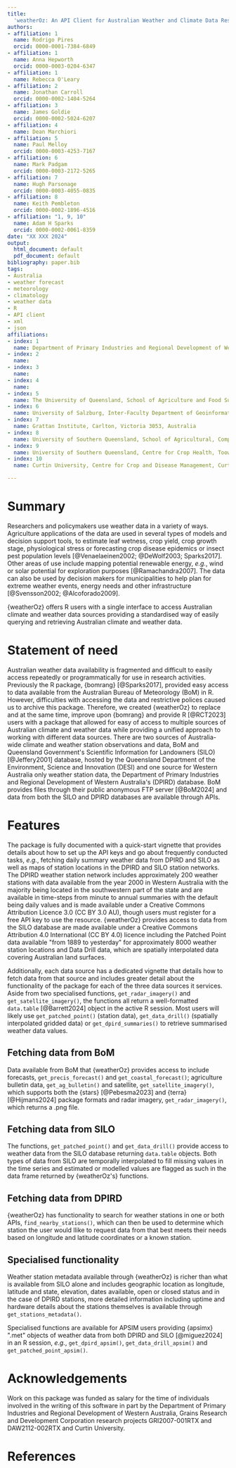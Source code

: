 ```yaml
---
title:
  'weatherOz: An API Client for Australian Weather and Climate Data Resources in R'
authors:
- affiliation: 1
  name: Rodrigo Pires
  orcid: 0000-0001-7384-6849
- affiliation: 1
  name: Anna Hepworth
  orcid: 0000-0003-0204-6347
- affiliation: 1
  name: Rebecca O'Leary
- affiliation: 2
  name: Jonathan Carroll
  orcid: 0000-0002-1404-5264
- affiliation: 3
  name: James Goldie
  orcid: 0000-0002-5024-6207
- affiliation: 4
  name: Dean Marchiori
- affiliation: 5
  name: Paul Melloy
  orcid: 0000-0003-4253-7167
- affiliation: 6
  name: Mark Padgam
  orcid: 0000-0003-2172-5265
- affiliation: 7
  name: Hugh Parsonage
  orcid: 0000-0003-4055-0835
- affiliation: 8
  name: Keith Pembleton
  orcid: 0000-0002-1896-4516
- affiliation: "1, 9, 10"
  name: Adam H Sparks
  orcid: 0000-0002-0061-8359
date: "XX XXX 2024"
output:
  html_document: default
  pdf_document: default
bibliography: paper.bib
tags:
- Australia
- weather forecast
- meteorology
- climatology
- weather data
- R
- API client
- xml
- json
affiliations:
- index: 1
  name: Department of Primary Industries and Regional Development of Western Australia, Perth, Western Australia 6000, Australia
- index: 2
  name:
- index: 3
  name:
- index: 4
  name:
- index: 5
  name: The University of Queensland, School of Agriculture and Food Sustainability, Gatton, Queensland 4343, Australia
- index: 6
  name: University of Salzburg, Inter-Faculty Department of Geoinformatics, 5020 Salzburg, Austria
- index: 7
  name: Grattan Institute, Carlton, Victoria 3053, Australia
- index: 8
  name: University of Southern Queensland, School of Agricultural, Computational and Environmental Sciences, Toowoomba, Queensland 4350, Australia
- index: 9
  name: University of Southern Queensland, Centre for Crop Health, Toowoomba, Queensland 4350, Australia
- index: 10
  name: Curtin University, Centre for Crop and Disease Management, Curtin Biometry and Agricultural Data Analytics, Bentley, Western Australia 6102, Australia

---
```


# Summary

Researchers and policymakers use weather data in a variety of ways. 
Agriculture applications of the data are used in several types of models and decision support tools, to estimate leaf wetness, crop yield, crop growth stage, physiological stress or forecasting crop disease epidemics or insect pest population levels [@Venaelaeinen2002; @DeWolf2003; Sparks2017].
Other areas of use include mapping potential renewable energy, _e.g._, wind or solar potential for exploration purposes [@Ramachandra2007].
The data can also be used by decision makers for municipalities to help plan for extreme weather events, energy needs and other infrastructure [@Svensson2002; @Alcoforado2009].

{weatherOz} offers R users with a single interface to access Australian climate and weather data sources providing a standardised way of easily querying and retrieving Australian climate and weather data.

# Statement of need

Australian weather data availability is fragmented and difficult to easily access repeatedly or programmatically for use in research activities.
Previously the R package, {bomrang} [@Sparks2017], provided easy access to data available from the Australian Bureau of Meteorology (BoM) in R.
However, difficulties with accessing the data and restrictive polices caused us to archive this package.
Therefore, we created {weatherOz} to replace and at the same time, improve upon {bomrang} and provide R [@RCT2023] users with a package that allowed for easy of access to multiple sources of Australian climate and weather data while providing a unified approach to working with different data sources.
There are two sources of Australia-wide climate and weather station observations and data, BoM and Queensland Government's Scientific Information for Landowners (SILO) [@Jeffery2001] database, hosted by the Queensland Department of the Environment, Science and Innovation (DESI) and one source for Western Australia only weather station data, the Department of Primary Industries and Regional Development of Western Australia's (DPIRD) database.
BoM provides files through their public anonymous FTP server [@BoM2024] and data from both the SILO and DPIRD databases are available through APIs.

# Features

The package is fully documented with a quick-start vignette that provides details about how to set up the API keys and go about frequently conducted tasks, _e.g._, fetching daily summary weather data from DPIRD and SILO as well as maps of station locations in the DPIRD and SILO station networks.
The DPIRD weather station network includes approximately 200 weather stations with data available from the year 2000 in Western Australia with the majority being located in the southwestern part of the state and are available in time-steps from minute to annual summaries with the default being daily values and is made available under a Creative Commons Attribution Licence 3.0 (CC BY 3.0 AU), though users must register for a free API key to use the resource.
{weatherOz} provides access to data from the SILO database are made available under a Creative Commons Attribution 4.0 International (CC BY 4.0) licence including the Patched Point data available "from 1889 to yesterday" for approximately 8000 weather station locations and Data Drill data, which are spatially interpolated data covering Australian land surfaces.

Additionally, each data source has a dedicated vignette that details how to fetch data from that source and includes greater detail about the functionality of the package for each of the three data sources it services.
Aside from two specialised functions, `get_radar_imagery()` and `get_satellite_imagery()`, the functions all return a well-formatted `data.table` [@Barrett2024] object in the active R session.
Most users will likely use `get_patched_point()` (station data), `get_data_drill()` (spatially interpolated gridded data) or `get_dpird_summaries()` to retrieve summarised weather data values.

## Fetching data from BoM

Data available from BoM that {weatherOz} provides access to include forecasts, `get_precis_forecast()` and `get_coastal_forecast()`; agriculture bulletin data, `get_ag_bulletin()` and satellite, `get_satellite_imagery()`, which supports both the {stars} [@Pebesma2023] and {terra} [@Hijmans2024] package formats and radar imagery, `get_radar_imagery()`, which returns a .png file.

## Fetching data from SILO

The functions, `get_patched_point()` and `get_data_drill()` provide access to weather data from the SILO database returning `data.table` objects.
Both types of data from SILO are temporally interpolated to fill missing values in the time series and estimated or modelled values are flagged as such in the data frame returned by {weatherOz's} functions.

## Fetching data from DPIRD

{weatherOz} has functionality to search for weather stations in one or both APIs, `find_nearby_stations()`, which can then be used to determine which station the user would llike to request data from that best meets their needs based on longitude and latitude coordinates or a known station.

## Specialised functionality 

Weather station metadata available through {weatherOz} is richer than what is available from SILO alone and includes geographic location as longitude, latitude and state, elevation, dates available, open or closed status and in the case of DPIRD stations, more detailed information including uptime and hardware details about the stations themselves is available through `get_stations_metadata()`.

Specialised functions are available for APSIM users providing {apsimx} ".met" objects of weather data from both DPIRD and SILO [@miguez2024] in an R session, _e.g._, `get_dpird_apsim()`, `get_data_drill_apsim()` and `get_patched_point_apsim()`.

# Acknowledgements

Work on this package was funded as salary for the time of individuals involved in the writing of this software in part by the Department of Primary Industries and Regional Development of Western Australia, Grains Research and Development Corporation research projects GRI2007-001RTX and DAW2112-002RTX and Curtin University.

# References

